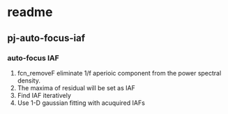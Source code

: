 # readme

## pj-auto-focus-iaf
### auto-focus IAF
1. fcn_removeF eliminate 1/f aperioic component from the power spectral density.
2. The maxima of residual will be set as IAF
3. Find IAF iteratively
4. Use 1-D gaussian fitting with acuquired IAFs